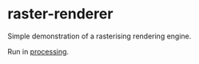 # raster-renderer

Simple demonstration of a rasterising rendering engine.

Run in [processing](https://processing.org).

